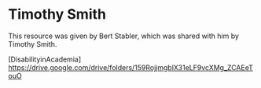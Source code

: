 # Timothy Smith  

This resource was given by Bert Stabler, which was shared with him by Timothy Smith.  

[DisabilityinAcademia] <https://drive.google.com/drive/folders/159RojjmgblX31eLF9vcXMg_ZCAEeTouO>  
